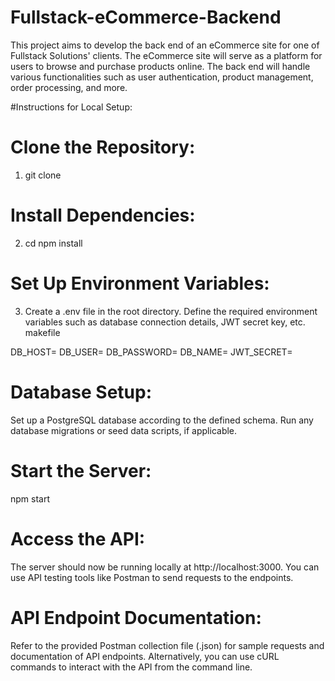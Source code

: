 # Fullstack-eCommerce-Backend
This project aims to develop the back end of an eCommerce site for one of Fullstack Solutions' clients. The eCommerce site will serve as a platform for users to browse and purchase products online. The back end will handle various functionalities such as user authentication, product management, order processing, and more.

#Instructions for Local Setup:

# Clone the Repository:

1. git clone <repository-url>

# Install Dependencies:

2. cd <project-folder>
npm install

# Set Up Environment Variables:

3. Create a .env file in the root directory.
Define the required environment variables such as database connection details, JWT secret key, etc.
makefile

DB_HOST=<database-host>
DB_USER=<database-username>
DB_PASSWORD=<database-password>
DB_NAME=<database-name>
JWT_SECRET=<jwt-secret-key>

# Database Setup:

Set up a PostgreSQL database according to the defined schema.
Run any database migrations or seed data scripts, if applicable.

# Start the Server:

npm start

# Access the API:

The server should now be running locally at http://localhost:3000.
You can use API testing tools like Postman to send requests to the endpoints.

# API Endpoint Documentation:

Refer to the provided Postman collection file (<collection-file-name>.json) for sample requests and documentation of API endpoints.
Alternatively, you can use cURL commands to interact with the API from the command line.

